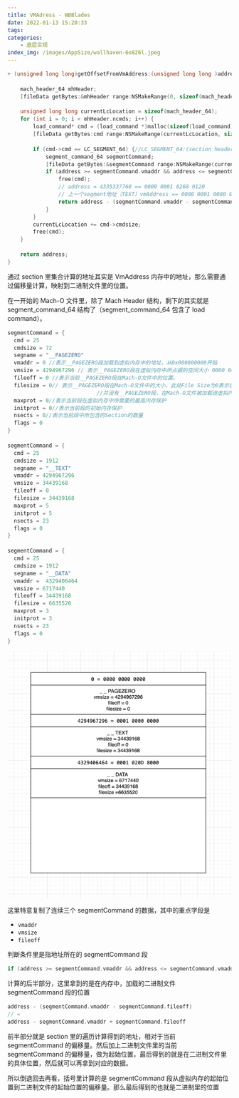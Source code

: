 ```yaml
---
title: VMAdress - WBBlades
date: 2022-01-13 15:20:33
tags:
categories:
	- 底层实现
index_img: /images/AppSize/wallhaven-6o826l.jpeg
---
```

```objectivec
+ (unsigned long long)getOffsetFromVmAddress:(unsigned long long )address fileData:(NSData *)fileData{
    
    mach_header_64 mhHeader;
    [fileData getBytes:&mhHeader range:NSMakeRange(0, sizeof(mach_header_64))];
    
    unsigned long long currentLcLocation = sizeof(mach_header_64);
    for (int i = 0; i < mhHeader.ncmds; i++) {
        load_command* cmd = (load_command *)malloc(sizeof(load_command));
        [fileData getBytes:cmd range:NSMakeRange(currentLcLocation, sizeof(load_command))];
        
        if (cmd->cmd == LC_SEGMENT_64) {//LC_SEGMENT_64:(section header....)
            segment_command_64 segmentCommand;
            [fileData getBytes:&segmentCommand range:NSMakeRange(currentLcLocation, sizeof(segment_command_64))];
            if (address >= segmentCommand.vmaddr && address <= segmentCommand.vmaddr + segmentCommand.vmsize) {
                free(cmd);
                // address = 4335337760 == 0000 0001 0268 0120
                // 上一个segment地址（TEXT）vmAddress == 0000 0001 0000 0000
                return address - (segmentCommand.vmaddr - segmentCommand.fileoff);
            }
        }
        currentLcLocation += cmd->cmdsize;
        free(cmd);
    }
    
    return address;
}
```

通过 section 里集合计算的地址其实是 VmAddress 内存中的地址，那么需要通过偏移量计算，映射到二进制文件里的位置。

在一开始的 Mach-O 文件里，除了 Mach Header 结构，剩下的其实就是 segment_command_64 结构了（segment_command_64 包含了 load command）。

```objectivec
segmentCommand = {
  cmd = 25
  cmdsize = 72
  segname = "__PAGEZERO"
  vmaddr = 0 //表示__PAGEZERO段加载到虚拟内存中的地址，从0x000000000开始
  vmsize = 4294967296 // 表示__PAGEZERO段在虚拟内存中所占据的空间大小 0000 0001 0000 0000
  fileoff = 0 //表示当前__PAGEZERO段在Mach-O文件中的位置。
  filesize = 0// 表示__PAGEZERO段在Mach-O文件中的大小，此处File Size为0表示在Mach-O文件中
							//并没有__PAGEZERO段，在Mach-O文件被加载进虚拟内存中，才会附加上__PAGEZERO段。
  maxprot = 0//表示当前段在虚拟内存中所需要的最高内存保护
  initprot = 0//表示当前段的初始内存保护
  nsects = 0//表示当前段中所包含的Section的数量
  flags = 0
}

segmentCommand = {
  cmd = 25
  cmdsize = 1912
  segname = "__TEXT"
  vmaddr = 4294967296
  vmsize = 34439168
  fileoff = 0
  filesize = 34439168
  maxprot = 5
  initprot = 5
  nsects = 23
  flags = 0
}

segmentCommand = {
  cmd = 25
  cmdsize = 1912
  segname = "__DATA"
  vmaddr =  4329406464
  vmsize = 6717440
  fileoff = 34439168
  filesize = 6635520
  maxprot = 3
  initprot = 3
  nsects = 23
  flags = 0
}
```

![segment](/images/AppSize/segment-vmadress.png)

这里特意复制了连续三个 segmentCommand 的数据，其中的重点字段是

- `vmaddr`
- `vmsize`
- `fileoff`

判断条件里是指地址所在的  segmentCommand 段

```objectivec
if (address >= segmentCommand.vmaddr && address <= segmentCommand.vmaddr + segmentCommand.vmsize) 
```

计算的后半部分，这里拿到的是在内存中，加载的二进制文件 segmentCommand 段的位置

```objectivec
address - (segmentCommand.vmaddr - segmentCommand.fileoff)
// =
address - segmentCommand.vmaddr + segmentCommand.fileoff
```

前半部分就是 section 里的遍历计算得到的地址，相对于当前  segmentCommand 的偏移量。然后加上二进制文件里的当前 segmentCommand 的偏移量，做为起始位置，最后得到的就是在二进制文件里的具体位置，然后就可以再拿到对应的数据。

所以倒退回去再看，括号里计算的是 segmentCommand 段从虚拟内存的起始位置到二进制文件的起始位置的偏移量。那么最后得到的也就是二进制里的位置